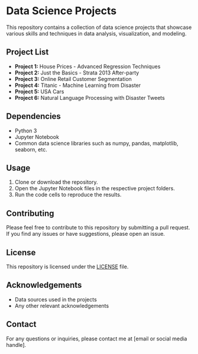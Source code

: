 # Data Science Projects

This repository contains a collection of data science projects that showcase various skills and techniques in data analysis, visualization, and modeling.

## Project List
- **Project 1:** House Prices - Advanced Regression Techniques
- **Project 2:** Just the Basics - Strata 2013 After-party
- **Project 3:** Online Retail Customer Segmentation
- **Project 4:** Titanic - Machine Learning from Disaster
- **Project 5:** USA Cars
- **Project 6:** Natural Language Processing with Disaster Tweets

## Dependencies
- Python 3
- Jupyter Notebook
- Common data science libraries such as numpy, pandas, matplotlib, seaborn, etc.

## Usage
1. Clone or download the repository.
2. Open the Jupyter Notebook files in the respective project folders.
3. Run the code cells to reproduce the results.

## Contributing
Please feel free to contribute to this repository by submitting a pull request. If you find any issues or have suggestions, please open an issue.

## License
This repository is licensed under the [LICENSE](https://github.com/yourusername/yourrepo/blob/master/LICENSE) file.

## Acknowledgements
- Data sources used in the projects
- Any other relevant acknowledgements

## Contact
For any questions or inquiries, please contact me at [email or social media handle].
